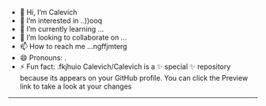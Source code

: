 - 👋 Hi, I’m Calevich
- 👀 I’m interested in ..))ooq
- 🌱 I’m currently learning ...
- 💞️ I’m looking to collaborate on ...
- 📫 How to reach me ...ngffjmterg
- 😄 Pronouns: .
- ⚡ Fun fact: .fkjhuio
Calevich/Calevich is a ✨ special ✨ repository because its appears on your GitHub profile.
You can click the Preview link to take a look at your changes
---
